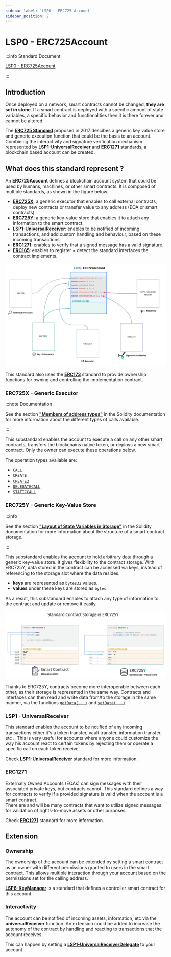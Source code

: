 ```yaml
---
sidebar_label: 'LSP0 - ERC725 Account'
sidebar_position: 2
---
```


# LSP0 - ERC725Account

:::info Standard Document

[LSP0 - ERC725Account](https://github.com/lukso-network/LIPs/blob/main/LSPs/LSP-0-ERC725Account.md)

:::

## Introduction

Once deployed on a network, smart contracts cannot be changed, **they are set in stone**. If a smart contract is deployed with a specific amount of state variables, a specific behavior and functionalities then it is there forever and cannot be altered.

The **[ERC725 Standard](https://github.com/ERC725Alliance/erc725/blob/main/docs/ERC-725.md)** proposed in 2017 descibes a generic key value store and generic execution function that could be the basis to an account. Combining the interactivity and signature verification mechanism represented by **[LSP1-UniversalReceiver](../generic-standards/02-lsp1-universal-receiver.md)** and **[ERC1271](https://eips.ethereum.org/EIPS/eip-1271)** standards, a blockchain based account can be created.

## What does this standard represent ?

An **ERC725Account** defines a blockchain account system that could be used by humans, machines, or other smart contracts. It is composed of multiple standards, as shown in the figure below.

- **[ERC725X](https://github.com/ERC725Alliance/erc725/blob/main/docs/ERC-725.md#erc725x)**: a generic executor that enables to call external contracts, deploy new contracts or transfer value to any address (EOA or smart contracts).
- **[ERC725Y](https://github.com/ERC725Alliance/erc725/blob/main/docs/ERC-725.md#erc725y)**: a generic key-value store that enables it to attach any information to the smart contract.
- **[LSP1-UniversalReceiver](../generic-standards/02-lsp1-universal-receiver.md)**: enables to be notified of incoming transactions, and add custom handling and behaviour, based on these incoming transactions.
- **[ERC1271](https://eips.ethereum.org/EIPS/eip-1271)**: enables to verify that a signed message has a valid signature.
- **[ERC165](https://eips.ethereum.org/EIPS/eip-165)**: enables to register + detect the standard interfaces the contract implements.

![ERC725Account contract architecture](../../../static/img/standards/lsp0-erc725account-architecture.jpeg)

This standard also uses the **[ERC173](https://eips.ethereum.org/EIPS/eip-173)** standard to provide ownership functions for owning and controlling the implementation contract.

### ERC725X - Generic Executor

:::note Documentation

See the section **["Members of address types"](https://docs.soliditylang.org/en/v0.8.11/units-and-global-variables.html?highlight=staticcall#members-of-address-types)** in the Solidity documentation for more information about the different types of calls available.

:::

This substandard enables the account to execute a call on any other smart contracts, transfers the blockchains native token, or deploys a new smart contract. Only the owner can execute these operations below.

The operation types available are:

- `CALL`
- `CREATE`
- [`CREATE2`](https://eips.ethereum.org/EIPS/eip-1014)
- [`DELEGATECALL`](https://eips.ethereum.org/EIPS/eip-7)
- [`STATICCALL`](https://eips.ethereum.org/EIPS/eip-214)

### ERC725Y - Generic Key-Value Store

:::info

See the section **["Layout of State Variables in Storage"](https://docs.soliditylang.org/en/v0.8.11/internals/layout_in_storage.html)** in the Solidity documentation for more information about the structure of a smart contract storage.

:::

This substandard enables the account to hold arbitrary data through a generic key-value store. It gives flexibility to the contract storage. With ERC725Y, data stored in the contract can be accessed via keys, instead of referencing to the storage slot where the data resides.

- **keys** are represented as `bytes32` values.
- **values** under these keys are stored as `bytes`.

As a result, this substandard enables to attach any type of information to the contract and update or remove it easily.

![ERC725Y key-value store vs standard contract storage](../../../static/img/standards/erc725y-vs-standard-contract-storage.jpeg)

Thanks to ERC725Y, contracts become more interoperable between each other, as their storage is represented in the same way. Contracts and interfaces can then read and write data from/to the storage in the same manner, via the functions [`getData(...)`](../smart-contracts/lsp0-erc725-account#getdata) and [`setData(...)`](../smart-contracts/lsp0-erc725-account#setdata).

### LSP1 - UniversalReceiver

This standard enables the account to be notified of any incoming transactions either it's a token transfer, vault transfer, information transfer, etc ..
This is very useful for accounts where anyone could customize the way his account react to certain tokens by rejecting them or operate a specific call on each token receive.

Check **[LSP1-UniversalReceiver](../generic-standards/02-lsp1-universal-receiver.md)** standard for more information.

### ERC1271

Externally Owned Accounts (EOAs) can sign messages with their associated private keys, but contracts cannot. This standard defines a way for contracts to verify if a provided signature is valid when the account is a smart contract.  
There are and will be many contracts that want to utilize signed messages for validation of rights-to-move assets or other purposes.

Check **[ERC1271](https://eips.ethereum.org/EIPS/eip-1271)** standard for more information.

## Extension

### Ownership

The ownership of the account can be extended by setting a smart contract as an owner with different permissions granted to users in the smart contract. This allows multiple interaction through your account based on the permissions set for the calling address.

**[LSP6-KeyManager](./04-lsp6-key-manager.md)** is a standard that defines a controller smart contract for this account.

### Interactivity

The account can be notified of incoming assets, information, etc via the **universalReceiver** function. An extension could be added to increase the autonomy of the contract by handling and reacting to transactions that the account receives.

This can happen by setting a **[LSP1-UniversalReceiverDelegate](./02-lsp1-universal-receiver-delegate.md)** to your account.
